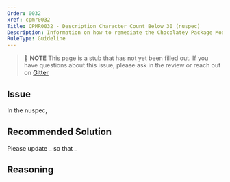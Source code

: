 ```yaml
---
Order: 0032
xref: cpmr0032
Title: CPMR0032 - Description Character Count Below 30 (nuspec)
Description: Information on how to remediate the Chocolatey Package Moderation Rule 0032
RuleType: Guideline
---
```


> :memo: **NOTE** This page is a stub that has not yet been filled out. If you have questions about this issue, please ask in the review or reach out on [Gitter](https://gitter.im/chocolatey/chocolatey.org)

## Issue

In the nuspec,

## Recommended Solution

Please update _ so that _

## Reasoning
